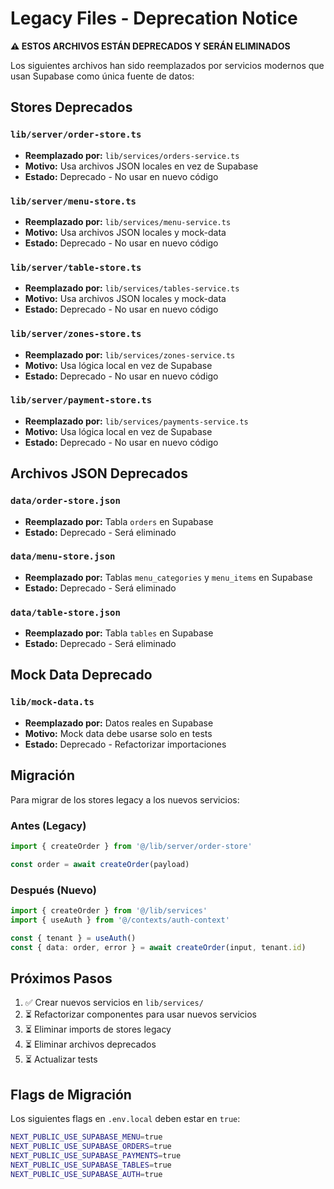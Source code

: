 # Legacy Files - Deprecation Notice

**⚠️ ESTOS ARCHIVOS ESTÁN DEPRECADOS Y SERÁN ELIMINADOS**

Los siguientes archivos han sido reemplazados por servicios modernos que usan Supabase como única fuente de datos:

## Stores Deprecados

### `lib/server/order-store.ts`
- **Reemplazado por:** `lib/services/orders-service.ts`
- **Motivo:** Usa archivos JSON locales en vez de Supabase
- **Estado:** Deprecado - No usar en nuevo código

### `lib/server/menu-store.ts`
- **Reemplazado por:** `lib/services/menu-service.ts`
- **Motivo:** Usa archivos JSON locales y mock-data
- **Estado:** Deprecado - No usar en nuevo código

### `lib/server/table-store.ts`
- **Reemplazado por:** `lib/services/tables-service.ts`
- **Motivo:** Usa archivos JSON locales y mock-data
- **Estado:** Deprecado - No usar en nuevo código

### `lib/server/zones-store.ts`
- **Reemplazado por:** `lib/services/zones-service.ts`
- **Motivo:** Usa lógica local en vez de Supabase
- **Estado:** Deprecado - No usar en nuevo código

### `lib/server/payment-store.ts`
- **Reemplazado por:** `lib/services/payments-service.ts`
- **Motivo:** Usa lógica local en vez de Supabase
- **Estado:** Deprecado - No usar en nuevo código

## Archivos JSON Deprecados

### `data/order-store.json`
- **Reemplazado por:** Tabla `orders` en Supabase
- **Estado:** Deprecado - Será eliminado

### `data/menu-store.json`
- **Reemplazado por:** Tablas `menu_categories` y `menu_items` en Supabase
- **Estado:** Deprecado - Será eliminado

### `data/table-store.json`
- **Reemplazado por:** Tabla `tables` en Supabase
- **Estado:** Deprecado - Será eliminado

## Mock Data Deprecado

### `lib/mock-data.ts`
- **Reemplazado por:** Datos reales en Supabase
- **Motivo:** Mock data debe usarse solo en tests
- **Estado:** Deprecado - Refactorizar importaciones

## Migración

Para migrar de los stores legacy a los nuevos servicios:

### Antes (Legacy)
```typescript
import { createOrder } from '@/lib/server/order-store'

const order = await createOrder(payload)
```

### Después (Nuevo)
```typescript
import { createOrder } from '@/lib/services'
import { useAuth } from '@/contexts/auth-context'

const { tenant } = useAuth()
const { data: order, error } = await createOrder(input, tenant.id)
```

## Próximos Pasos

1. ✅ Crear nuevos servicios en `lib/services/`
2. ⏳ Refactorizar componentes para usar nuevos servicios
3. ⏳ Eliminar imports de stores legacy
4. ⏳ Eliminar archivos deprecados
5. ⏳ Actualizar tests

## Flags de Migración

Los siguientes flags en `.env.local` deben estar en `true`:

```bash
NEXT_PUBLIC_USE_SUPABASE_MENU=true
NEXT_PUBLIC_USE_SUPABASE_ORDERS=true
NEXT_PUBLIC_USE_SUPABASE_PAYMENTS=true
NEXT_PUBLIC_USE_SUPABASE_TABLES=true
NEXT_PUBLIC_USE_SUPABASE_AUTH=true
```
